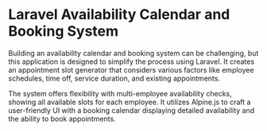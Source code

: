 # Laravel Availability Calendar and Booking System

Building an availability calendar and booking system can be challenging, but this application is designed to simplify the process using Laravel. It creates an appointment slot generator that considers various factors like employee schedules, time off, service duration, and existing appointments.

The system offers flexibility with multi-employee availability checks, showing all available slots for each employee. It utilizes Alpine.js to craft a user-friendly UI with a booking calendar displaying detailed availability and the ability to book appointments.